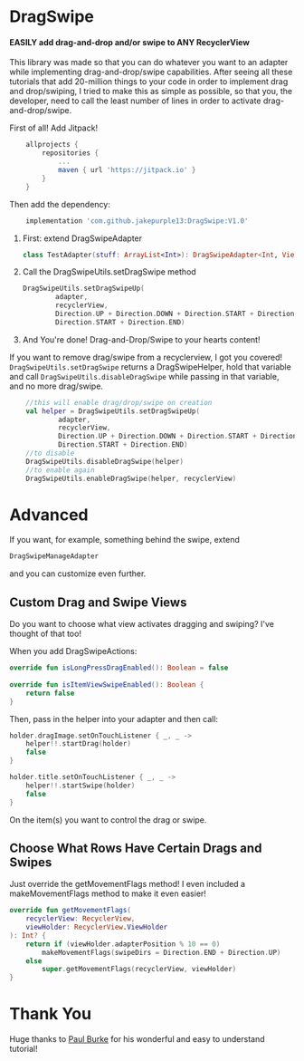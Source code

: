 # DragSwipe

#### EASILY add drag-and-drop and/or swipe to ANY RecyclerView

This library was made so that you can do whatever you want to an adapter while implementing drag-and-drop/swipe capabilities. After seeing all these tutorials that add 20-million things to your code in order to implement drag and drop/swiping, I tried to make this as simple as possible, so that you, the developer, need to call the least number of lines in order to activate drag-and-drop/swipe.

First of all! Add Jitpack!
```gradle
	allprojects {
		repositories {
			...
			maven { url 'https://jitpack.io' }
		}
	}
```
Then add the dependency:
```gradle
	implementation 'com.github.jakepurple13:DragSwipe:V1.0'
```

1. First: extend DragSwipeAdapter
	
    ```kotlin
    class TestAdapter(stuff: ArrayList<Int>): DragSwipeAdapter<Int, ViewHolder>(stuff)
    ```
2. Call the DragSwipeUtils.setDragSwipe method

	```kotlin
    DragSwipeUtils.setDragSwipeUp(
            adapter,
            recyclerView,
            Direction.UP + Direction.DOWN + Direction.START + Direction.END,
            Direction.START + Direction.END)
    ```
    
    
3. And You're done! Drag-and-Drop/Swipe to your hearts content!

If you want to remove drag/swipe from a recyclerview, I got you covered! ```DragSwipeUtils.setDragSwipe``` returns a DragSwipeHelper, hold that variable and call ```DragSwipeUtils.disableDragSwipe``` while passing in that variable, and no more drag/swipe.

```kotlin
	//this will enable drag/drop/swipe on creation
    val helper = DragSwipeUtils.setDragSwipeUp(
            adapter,
            recyclerView,
            Direction.UP + Direction.DOWN + Direction.START + Direction.END,
            Direction.START + Direction.END)
    //to disable        
    DragSwipeUtils.disableDragSwipe(helper)
    //to enable again
    DragSwipeUtils.enableDragSwipe(helper, recyclerView)
```

# Advanced
If you want, for example, something behind the swipe, extend 
```kotlin
DragSwipeManageAdapter
```
and you can customize even further.

## Custom Drag and Swipe Views
Do you want to choose what view activates dragging and swiping? I've thought of that too!

When you add DragSwipeActions:
```kotlin
override fun isLongPressDragEnabled(): Boolean = false  
  
override fun isItemViewSwipeEnabled(): Boolean {  
    return false  
}
```
Then, pass in the helper into your adapter and then call:
```kotlin
holder.dragImage.setOnTouchListener { _, _ ->  
	helper!!.startDrag(holder)  
    false  
}

holder.title.setOnTouchListener { _, _ ->  
	helper!!.startSwipe(holder)  
    false  
}
```
On the item(s) you want to control the drag or swipe.

## Choose What Rows Have Certain Drags and Swipes
Just override the getMovementFlags method! I even included a makeMovementFlags method to make it even easier!
```kotlin
override fun getMovementFlags(  
    recyclerView: RecyclerView,  
	viewHolder: RecyclerView.ViewHolder  
): Int? {  
    return if (viewHolder.adapterPosition % 10 == 0)  
        makeMovementFlags(swipeDirs = Direction.END + Direction.UP)  
    else  
		super.getMovementFlags(recyclerView, viewHolder)  
}
```

# Thank You
Huge thanks to [Paul Burke](https://medium.com/@ipaulpro/drag-and-swipe-with-recyclerview-b9456d2b1aaf) for his wonderful and easy to understand tutorial!
